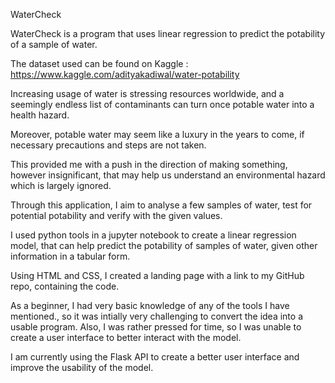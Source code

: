 WaterCheck

WaterCheck is a program that uses linear regression to predict the potability of a sample of water.

The dataset used can be found on Kaggle : https://www.kaggle.com/adityakadiwal/water-potability


Increasing usage of water is stressing resources worldwide, and a seemingly endless list of contaminants can turn once potable water into a health hazard.

Moreover, potable water may seem like a luxury in the years to come, if necessary precautions and steps are not taken.

This provided me with a push in the direction of making something, however insignificant, that may help us understand an environmental hazard which is largely ignored.



Through this application, I aim to analyse a few samples of water, 
test for potential potability and verify with the given values.



I used python tools in a jupyter notebook to create a linear regression model, that can help predict the potability of samples of water, given other information in a tabular form.
 
Using HTML and CSS, I created a landing page with a link to my GitHub repo, containing the code.



As a beginner, I had very basic knowledge of any of the tools I have mentioned., so it was intially very challenging to convert the idea into a usable program. Also, I was rather pressed for time, so I was unable to create a user interface to better interact with the model.

I am currently using the Flask API to create a better user interface and improve the usability of the model.

